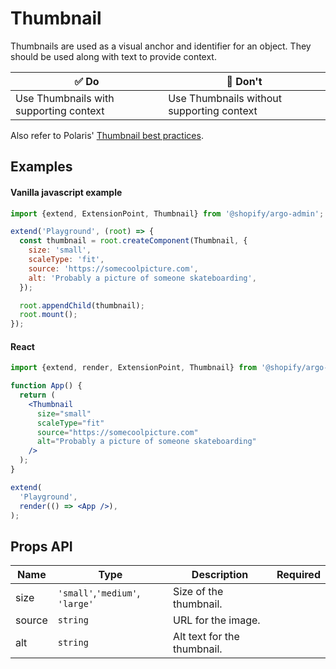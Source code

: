 # Thumbnail

Thumbnails are used as a visual anchor and identifier for an object. They should be used along with text to provide context.

| ✅ Do                                  | 🛑 Don't                                  |
| -------------------------------------- | ----------------------------------------- |
| Use Thumbnails with supporting context | Use Thumbnails without supporting context |

Also refer to Polaris' [Thumbnail best practices](https://polaris.shopify.com/components/images-and-icons/thumbnail#section-best-practices).

## Examples

#### Vanilla javascript example

```js
import {extend, ExtensionPoint, Thumbnail} from '@shopify/argo-admin';

extend('Playground', (root) => {
  const thumbnail = root.createComponent(Thumbnail, {
    size: 'small',
    scaleType: 'fit',
    source: 'https://somecoolpicture.com',
    alt: 'Probably a picture of someone skateboarding',
  });

  root.appendChild(thumbnail);
  root.mount();
});
```

#### React

```jsx
import {extend, render, ExtensionPoint, Thumbnail} from '@shopify/argo-admin-react';

function App() {
  return (
    <Thumbnail
      size="small"
      scaleType="fit"
      source="https://somecoolpicture.com"
      alt="Probably a picture of someone skateboarding"
    />
  );
}

extend(
  'Playground',
  render(() => <App />),
);
```

## Props API

| Name   | Type                            | Description                 | Required |
| ------ | ------------------------------- | --------------------------- | -------- |
| size   | `'small'`,`'medium'`, `'large'` | Size of the thumbnail.      |          |
| source | `string`                        | URL for the image.          |          |
| alt    | `string`                        | Alt text for the thumbnail. |          |
